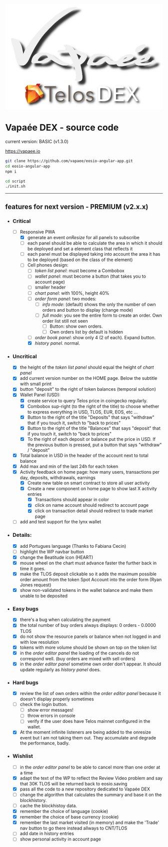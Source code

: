 ![vapaee-telos-dex-shadow.png](./src/assets/img/vapaee-telos-dex-shadow.png)

# Vapaée DEX - source code

current version: BASIC (v1.3.0)

https://vapaee.io


```bash
git clone https://github.com/vapaee/eosio-angular-app.git
cd eosio-angular-app
npm i
```
```bash
cd script
./init.sh
```

------------------

## features for next version - PREMIUM (v2.x.x)

- ### Critical
  - [ ] Responsive PWA
    - [x] generate an event _onResize_ for all panels to subscribe
    - [ ] each panel should be able to calculate the area in which it should be deployed and set a element class that reflects it
    - [ ] each panel must be displayed taking into account the area it has to be deployed (based on the class of the element)
    - [ ] Cell phones design:
      - [ ] _token list panel_: must become a Combobox
      - [ ] _wallet panel_: must become a button (that takes you to account page)
      - [ ] smaller header
      - [ ] _chart panel_: with 100%, height 40%
      - [ ] _order form panel_: two modes:
        - [ ] _info mode_: (default) shows the only the number of own orders and button to display (change mode)
        - [ ] _full mode_: you see the entire form to create an order. Own order list still not seen
          - [ ] Button: show own orders.
          - [ ] Own orders list by default is hidden
      - [ ] _order book panel_: show only 4 (2 of each). Expand button.
      - [x] _history panel_. normal.
- ### Uncritical
  - [x] the height of the _token list panel_ should equal the height of _chart panel_
  - [x] add current version number on the HOME page. Below the subtitle with small print
  - [x] button "deposit" to the right of token balances (temporal solution)
  - [x] Wallet Panel (USD):
    - [x] create service to query Telos price in coingecko regularly.
    - [x] Combobox sup-right (to the right of the title) to choose whether to express everything in USD, TLOS, EUR, EOS, etc ...
    - [x] Button to the right of the title "Deposits" that says "withdraw" that if you touch it, switch to "back to prices"
    - [x] Button to the right of the title "Balances" that says "deposit" that if you touch it, switch to "back to prices"
    - [x] To the right of each deposit or balance put the price in USD. If the previous button is pressed, put a button that says "withdraw" / "deposit"
  - [x] Total balance in USD in the header of the account next to total balance
  - [x] Add max and min of the last 24h for each token
  - [x] Activity feedback on home page: how many users, transactions per day, deposits, withdrawals, earnings
    - [x] Create new table on smart contract to store all user activity
    - [x] Create a new component on home page to show last X activity entries
      - [x] Transactions should appear in color
      - [x] click on name account should redirect to account page
      - [x] click on transaction detail should redirect to trade market page
  - [ ] add and test support for the lynx wallet
- ### Details:
  - [x] add Portugues language (Thanks to Fabiana Cecin)
  - [ ] highlight the WP navbar button
  - [x] change the Beatitude icon (HEART)
  - [x] mouse wheel on the chart must advance faster the further back in time it goes.
  - [x] make the TLOS deposit clickable so it adds the maximum possible order amount from the token Spot Account into the order form (Ryan Jones request)
  - [x] show non-validated tokens in the wallet balance and make them unable to be deposited
- ### Easy bugs
  - [x] there's a bug when calculating the payment
  - [x] the total number of buy orders always displays: 0 orders - 0.0000 TLOS
  - [x] do not show the resource panels or balance when not logged in and with low resolution
  - [x] tokens with more volume should be shown on top on the token list
  - [x] in the _order editor panel_ the loading of the cancels do not correspond well. (buy orders are mixed with sell orders)
  - [x] in the _order editor panel_ sometime own order don't appear. It should update regularly as _history panel_ does.
- ### Hard bugs
  - [x] review the list of own orders within the _order editor panel_ because it doesn't display properly sometimes
  - [ ] check the login button.
    - [ ] show error messages!
    - [ ] throw errors in console
    - [ ] verify if the user does have Telos mainnet configured in the wallet.
  - [x] At the moment infinite listeners are being added to the onresize event but I am not taking them out. They accumulate and degrade the performance, badly.
- ### Wishlist
  - [ ] in the _order editor panel_ to be able to cancel more than one order at a time
  - [x] adapt the text of the WP to reflect the Review Video problem and say that 30K TLOS will be returned back to eosio.saving
  - [x] pass all the code to a new repository dedicated to Vapaée DEX
  - [ ] change the algorithm that calculates the summary and base it on the blockhistory.
  - [ ] cache the blockhistoy data.
  - [x] remember the choice of language (cookie)
  - [x] remember the choice of base currency (cookie)
  - [x] remember the last market visited (in memory) and make the 'Trade' nav button to go there instead allways to CNT/TLOS
  - [ ] add date in history entries
  - [ ] show personal activity in account page